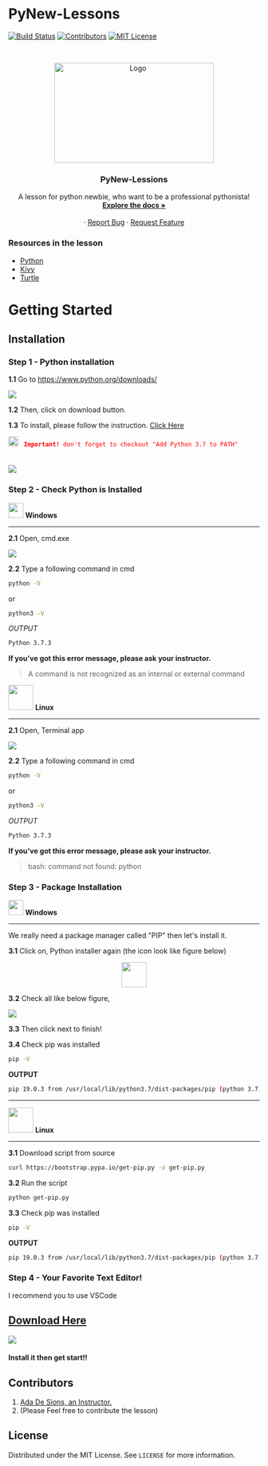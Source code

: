 # PyNew-Lessons

<!-- PROJECT SHIELDS -->
[![Build Status][build-shield]]()
[![Contributors][contributors-shield]]()
[![MIT License][license-shield]][license-url]

<!-- PROJECT LOGO -->
<br />
<p align="center">
  <a href="https://github.com/adadesions/PyKLogger">
    <img src="https://firebasestorage.googleapis.com/v0/b/adabrain-9229.appspot.com/o/PyNew-lessons%2Flogo_white_background.jpg?alt=media&token=d2989e54-e7a3-49b4-a71a-aacb9ef8fcf6" alt="Logo" width="320" height="200">
  </a>

  <h3 align="center">PyNew-Lessions</h3>

  <p align="center">
    A lesson for python newbie, who want to be a professional pythonista! 
    <br />
    <a href="https://github.com/adadesions/PyNew-Lessons"><strong>Explore the docs »</strong></a>
    <br />
    <br />
    ·
    <a href="https://github.com/adadesions/PyNew-Lessons/issues">Report Bug</a>
    ·
    <a href="https://github.com/adadesions/PyNew-Lessons/issues">Request Feature</a>
  </p>
</p>


<!-- ABOUT THE PROJECT -->
### Resources in the lesson
* [Python](https://python.org)
* [Kivy](https://kivy.org)
* [Turtle](https://docs.python.org/3/library/turtle.html)



<!-- GETTING STARTED -->
# Getting Started

## Installation
### Step 1 - Python installation
**1.1** Go to https://www.python.org/downloads/

<img src="https://firebasestorage.googleapis.com/v0/b/adabrain-9229.appspot.com/o/PyNew-lessons%2Finstallation%2FScreenshot%20from%202019-05-21%2015-31-41.png?alt=media&token=51aaaf03-4510-4ae8-bce9-3b4a66bc3637">

**1.2** Then, click on download button.

**1.3** To install, please follow the instruction. [Click Here](https://realpython.com/installing-python/)

<span style="color:red;">
<img src="https://cdn3.iconfinder.com/data/icons/snowish/128x128/emblems/emblem-important.png" width="20">
<code> <b>Important!</b> don't forget to checkout "Add Python 3.7 to PATH"
</code>
</span>
<br /><br />
<img src="https://firebasestorage.googleapis.com/v0/b/adabrain-9229.appspot.com/o/PyNew-lessons%2Finstallation%2FScreenshot%20from%202019-05-21%2015-51-54.png?alt=media&token=6f245dd5-8d2d-421a-a93d-f86066f9fdc3"/>


### Step 2 - Check Python is Installed

<img src="https://cdn2.iconfinder.com/data/icons/social-icons-color/512/windows-256.png" width="30"> **Windows** 

<hr>

**2.1** Open, cmd.exe

<img src="https://firebasestorage.googleapis.com/v0/b/adabrain-9229.appspot.com/o/PyNew-lessons%2Finstallation%2FWindows_cmd.jpg?alt=media&token=49451dfb-b6c8-4c3d-bf02-12835d75631c">

**2.2** Type a following command in cmd
```sh
python -V
```
or
```sh
python3 -V
```

*OUTPUT*
```sh
Python 3.7.3
```
**If you've got this error message, please ask your instructor.**
> A command is not recognized as an internal or external command


<img src="https://cdn3.iconfinder.com/data/icons/logos-brands-3/24/logo_brand_brands_logos_linux-512.png" width="50"> **Linux** 
<hr>

**2.1** Open, Terminal app

<img src="https://firebasestorage.googleapis.com/v0/b/adabrain-9229.appspot.com/o/PyNew-lessons%2Finstallation%2FScreenshot%20from%202019-05-21%2016-35-41.png?alt=media&token=8eafd1ca-e988-455d-a148-ac13516e79c2">

**2.2** Type a following command in cmd
```sh
python -V
```
or
```sh
python3 -V
```

*OUTPUT*
```sh
Python 3.7.3
```
**If you've got this error message, please ask your instructor.**
> bash: command not found: python

### Step 3 - Package Installation
<img src="https://cdn2.iconfinder.com/data/icons/social-icons-color/512/windows-256.png" width="30"> **Windows** 

<hr>
We really need a package manager called "PIP" then let's install it.

**3.1**
Click on, Python installer again (the icon look like figure below)

<p align="center">
<img src="https://firebasestorage.googleapis.com/v0/b/adabrain-9229.appspot.com/o/PyNew-lessons%2Finstallation%2Fpython.png?alt=media&token=eb8d2b25-0f39-4edb-8e67-becf35d8e699" width="50"/>
</p>

**3.2**
Check all like below figure,

<img src="https://firebasestorage.googleapis.com/v0/b/adabrain-9229.appspot.com/o/PyNew-lessons%2Finstallation%2Fpip-install.png?alt=media&token=20792d9e-1103-49f0-b1d5-b6227e22eff0" />


**3.3**
Then click next to finish!

**3.4**
Check pip was installed
```sh
pip -V
```

**OUTPUT**
```sh
pip 19.0.3 from /usr/local/lib/python3.7/dist-packages/pip (python 3.7)

```

<hr>

<img src="https://cdn3.iconfinder.com/data/icons/logos-brands-3/24/logo_brand_brands_logos_linux-512.png" width="50"> **Linux** 
<hr>

**3.1**
Download script from source
```sh
curl https://bootstrap.pypa.io/get-pip.py -o get-pip.py
```

**3.2**
Run the script
```sh
python get-pip.py
```

**3.3**
Check pip was installed
```sh
pip -V
```

**OUTPUT**
```sh
pip 19.0.3 from /usr/local/lib/python3.7/dist-packages/pip (python 3.7)

```

### Step 4 - Your Favorite Text Editor!
I recommend you to use VSCode

## [Download Here](https://code.visualstudio.com)

<img  src="https://firebasestorage.googleapis.com/v0/b/adabrain-9229.appspot.com/o/PyNew-lessons%2Finstallation%2FScreenshot%20from%202019-05-22%2013-39-57.png?alt=media&token=e3395eda-775c-4cb1-af2e-d587b3676aa5" />

#### Install it then get start!!

<!-- CONTRIBUTING -->
## Contributors

1. [Ada De Sions, an Instructor.](https://github.com/adadesions/)
2. (Please Feel free to contribute the lesson)

<!-- LICENSE -->
## License

Distributed under the MIT License. See `LICENSE` for more information.








<!-- MARKDOWN LINKS & IMAGES -->
[build-shield]: https://img.shields.io/badge/build-passing-brightgreen.svg?style=flat-square
[contributors-shield]: https://img.shields.io/badge/contributors-1-orange.svg?style=flat-square
[license-shield]: https://img.shields.io/badge/license-MIT-blue.svg?style=flat-square
[license-url]: https://choosealicense.com/licenses/mit
[linkedin-shield]: https://img.shields.io/badge/-LinkedIn-black.svg?style=flat-square&logo=linkedin&colorB=555
[start-screenshot]: https://raw.githubusercontent.com/adadesions/PyKLogger/master/screenshots/startup_screen.png

<!-- Installation -->
[download-python]: https://firebasestorage.googleapis.com/v0/b/adabrain-9229.appspot.com/o/PyNew-lessons%2Finstallation%2FScreenshot%20from%202019-05-21%2015-31-41.png?alt=media&token=51aaaf03-4510-4ae8-bce9-3b4a66bc3637